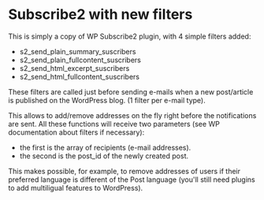 Subscribe2 with new filters
===========================

This is simply a copy of WP Subscribe2 plugin, with 4 simple filters added:

- s2_send_plain_summary_suscribers
- s2_send_plain_fullcontent_suscribers
- s2_send_html_excerpt_suscribers
- s2_send_html_fullcontent_suscribers

These filters are called just before sending e-mails when a new post/article is published on the WordPress blog. (1 filter per e-mail type).

This allows to add/remove addresses on the fly right before the notifications are sent. All these functions will receive two parameters (see WP documentation about filters if necessary):

- the first is the array of recipients (e-mail addresses).
- the second is the post_id of the newly created post.

This makes possible, for example, to remove addresses of users if their preferred language is different of the Post language (you'll still need plugins to add multiligual features to WordPress).

